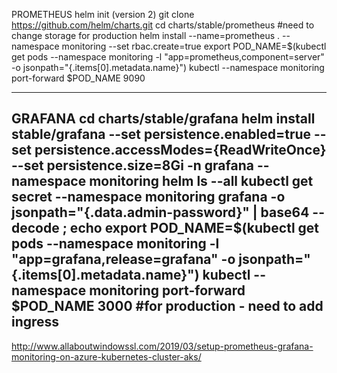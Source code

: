 PROMETHEUS 
helm init (version 2)
git clone https://github.com/helm/charts.git
cd charts/stable/prometheus
#need to change storage for production
helm install --name=prometheus . --namespace monitoring --set rbac.create=true
export POD_NAME=$(kubectl get pods --namespace monitoring -l "app=prometheus,component=server" -o jsonpath="{.items[0].metadata.name}")
kubectl --namespace monitoring port-forward $POD_NAME 9090


----------------------------------------
GRAFANA 
cd charts/stable/grafana
helm install stable/grafana --set persistence.enabled=true --set persistence.accessModes={ReadWriteOnce} --set persistence.size=8Gi -n grafana --namespace monitoring
helm ls --all
kubectl get secret --namespace monitoring grafana -o jsonpath="{.data.admin-password}" | base64 --decode ; echo
export POD_NAME=$(kubectl get pods --namespace monitoring -l "app=grafana,release=grafana" -o jsonpath="{.items[0].metadata.name}")
kubectl --namespace monitoring port-forward $POD_NAME 3000
#for production - need to add ingress 
------
http://www.allaboutwindowssl.com/2019/03/setup-prometheus-grafana-monitoring-on-azure-kubernetes-cluster-aks/
